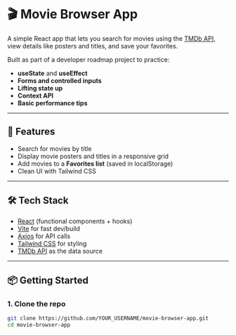 # 🎬 Movie Browser App

A simple React app that lets you search for movies using the [TMDb API](https://www.themoviedb.org/documentation/api), view details like posters and titles, and save your favorites.  

Built as part of a developer roadmap project to practice:
- **useState** and **useEffect**
- **Forms and controlled inputs**
- **Lifting state up**
- **Context API**
- **Basic performance tips**

---

## 🚀 Features
- Search for movies by title  
- Display movie posters and titles in a responsive grid  
- Add movies to a **Favorites list** (saved in localStorage)  
- Clean UI with Tailwind CSS  

---

## 🛠️ Tech Stack
- [React](https://react.dev/) (functional components + hooks)  
- [Vite](https://vitejs.dev/) for fast dev/build  
- [Axios](https://axios-http.com/) for API calls  
- [Tailwind CSS](https://tailwindcss.com/) for styling  
- [TMDb API](https://www.themoviedb.org/) as the data source  

---

## 📦 Getting Started

### 1. Clone the repo
```bash
git clone https://github.com/YOUR_USERNAME/movie-browser-app.git
cd movie-browser-app

